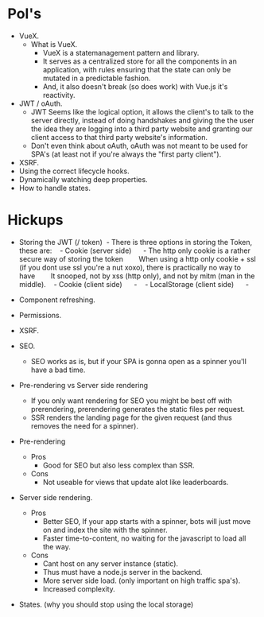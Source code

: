 # PoI's

- VueX.
  - What is VueX.
    - VueX is a statemanagement pattern and library.
    - It serves as a centralized store for all the components in an application, with rules ensuring that the state can only be mutated       in a predictable fashion.
    - And, it also doesn't break (so does work) with Vue.js it's reactivity.
- JWT / oAuth.
  - JWT Seems like the logical option, it allows the client's to talk to the server directly, instead of doing handshakes and giving the     the user the idea they are logging into a third party website and granting our client access to that third party website's
    information.
  - Don't even think about oAuth, oAuth was not meant to be used for SPA's (at least not if you're always the "first party client").
- XSRF.
- Using the correct lifecycle hooks.
- Dynamically watching deep properties.
- How to handle states.

# Hickups

- Storing the JWT (/ token)
  - There is three options in storing the Token, these are:
    - Cookie (server side)
      - The http only cookie is a rather secure way of storing the token
        When using a http only cookie + ssl (if you dont use ssl you're a nut xoxo), there is practically no way to have
        It snooped, not by xss (http only), and not by mitm (man in the middle).
    - Cookie (client side)
      - 
    - LocalStorage (client side)
      -
- Component refreshing.
- Permissions.
- XSRF.
- SEO.
  - SEO works as is, but if your SPA is gonna open as a spinner you'll have a bad time.
- Pre-rendering vs Server side rendering
  - If you only want rendering for SEO you might be best off with prerendering, prerendering generates the static files per request.
  - SSR renders the landing page for the given request (and thus removes the need for a spinner).
- Pre-rendering
  - Pros
    - Good for SEO but also less complex than SSR.
  - Cons 
    - Not useable for views that update alot like leaderboards.
- Server side rendering.
  - Pros
    - Better SEO, If your app starts with a spinner, bots will just move on and index the site with the spinner.
    - Faster time-to-content, no waiting for the javascript to load all the way.
  - Cons
    - Cant host on any server instance (static).
    - Thus must have a node.js server in the backend.
    - More server side load. (only important on high traffic spa's).
    - Increased complexity.
     
- States. (why you should stop using the local storage)

